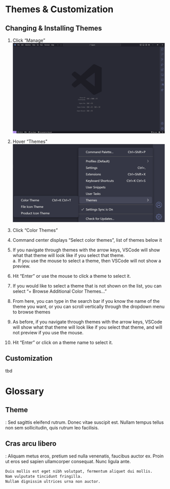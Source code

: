 # Themes & Customization

## Changing & Installing Themes

<!-- some primer instructions here -->

1. Click “Manage”
![Image title](assets/images/screenshot-manage-icon.png) 

2. Hover “Themes"
![Image](assets/images/screenshot-changeThemeMenu.png)

3. Click “Color Themes”

4. Command center displays “Select color themes”, list of themes below it

5. If you navigate through themes with the arrow keys, VSCode will show what that theme will look like if you select that theme.  
    a. If you use the mouse to select a theme, then VSCode will not show a preview.

6. Hit “Enter” or use the mouse to click a theme to select it.

7. If you would like to select a theme that is not shown on the list, you can select “+ Browse Additional Color Themes…”

8. From here, you can type in the search bar if you know the name of the theme you want, or you can scroll vertically through the dropdown menu to browse themes

9. As before, if you navigate through themes with the arrow keys, VSCode will show what that theme will look like if you select that theme, and will not preview if you use the mouse.

10. Hit “Enter” or click on a theme name to select it.

## Customization
tbd


# Glossary
<!-- Will add this to main glossary later -->

## Theme

:   Sed sagittis eleifend rutrum. Donec vitae suscipit est. Nullam tempus
    tellus non sem sollicitudin, quis rutrum leo facilisis.

## Cras arcu libero

:   Aliquam metus eros, pretium sed nulla venenatis, faucibus auctor ex. Proin
    ut eros sed sapien ullamcorper consequat. Nunc ligula ante.

    Duis mollis est eget nibh volutpat, fermentum aliquet dui mollis.
    Nam vulputate tincidunt fringilla.
    Nullam dignissim ultrices urna non auctor.